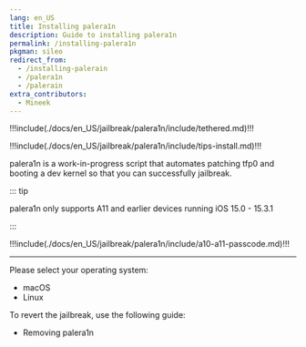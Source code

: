 ```yaml
---
lang: en_US
title: Installing palera1n
description: Guide to installing palera1n
permalink: /installing-palera1n
pkgman: sileo
redirect_from:
  - /installing-palerain
  - /palera1n
  - /palerain
extra_contributors:
  - Mineek
---
```


!!!include(./docs/en_US/jailbreak/palera1n/include/tethered.md)!!!

!!!include(./docs/en_US/jailbreak/palera1n/include/tips-install.md)!!!

palera1n is a work-in-progress script that automates patching tfp0 and booting a dev kernel so that you can successfully jailbreak.


::: tip

palera1n only supports A11 and earlier devices running iOS 15.0 - 15.3.1

:::

!!!include(./docs/en_US/jailbreak/palera1n/include/a10-a11-passcode.md)!!!

---

Please select your operating system:
- <router-link to="/installing-palera1n/macos/">macOS</router-link>
- <router-link to="/installing-palera1n/linux/">Linux</router-link>

To revert the jailbreak, use the following guide:
- <router-link to="/removing-palera1n/">Removing palera1n</router-link>
